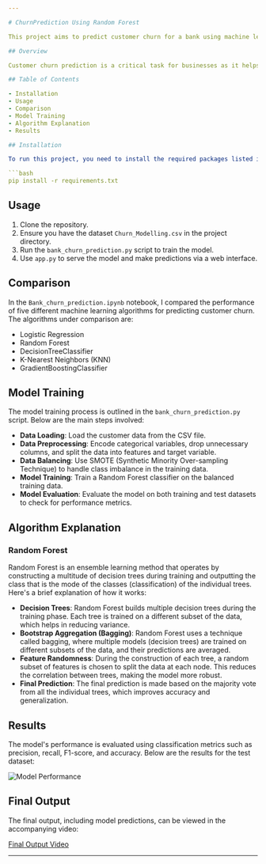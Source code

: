 ```yaml
---

# ChurnPrediction Using Random Forest

This project aims to predict customer churn for a bank using machine learning techniques. The model has been trained to classify whether a customer will churn (leave the bank) or not, based on various features like credit score, age, gender, balance, and more.

## Overview

Customer churn prediction is a critical task for businesses as it helps in identifying customers who are likely to leave the service, enabling proactive retention strategies. This project utilizes the Random Forest algorithm, a versatile and widely-used ensemble learning method, to build a predictive model for customer churn.

## Table of Contents

- Installation
- Usage
- Comparison
- Model Training
- Algorithm Explanation
- Results

## Installation

To run this project, you need to install the required packages listed in `requirements.txt`. Use the following command to install the dependencies:

```bash
pip install -r requirements.txt
```

## Usage

1. Clone the repository.
2. Ensure you have the dataset `Churn_Modelling.csv` in the project directory.
3. Run the `bank_churn_prediction.py` script to train the model.
4. Use `app.py` to serve the model and make predictions via a web interface.

## Comparison

In the `Bank_churn_prediction.ipynb` notebook, I compared the performance of five different machine learning algorithms for predicting customer churn. The algorithms under comparison are:

- Logistic Regression
- Random Forest
- DecisionTreeClassifier
- K-Nearest Neighbors (KNN)
- GradientBoostingClassifier

## Model Training

The model training process is outlined in the `bank_churn_prediction.py` script. Below are the main steps involved:

- **Data Loading**: Load the customer data from the CSV file.
- **Data Preprocessing**: Encode categorical variables, drop unnecessary columns, and split the data into features and target variable.
- **Data Balancing**: Use SMOTE (Synthetic Minority Over-sampling Technique) to handle class imbalance in the training data.
- **Model Training**: Train a Random Forest classifier on the balanced training data.
- **Model Evaluation**: Evaluate the model on both training and test datasets to check for performance metrics.

## Algorithm Explanation

### Random Forest

Random Forest is an ensemble learning method that operates by constructing a multitude of decision trees during training and outputting the class that is the mode of the classes (classification) of the individual trees. Here's a brief explanation of how it works:

- **Decision Trees**: Random Forest builds multiple decision trees during the training phase. Each tree is trained on a different subset of the data, which helps in reducing variance.
- **Bootstrap Aggregation (Bagging)**: Random Forest uses a technique called bagging, where multiple models (decision trees) are trained on different subsets of the data, and their predictions are averaged.
- **Feature Randomness**: During the construction of each tree, a random subset of features is chosen to split the data at each node. This reduces the correlation between trees, making the model more robust.
- **Final Prediction**: The final prediction is made based on the majority vote from all the individual trees, which improves accuracy and generalization.

## Results

The model's performance is evaluated using classification metrics such as precision, recall, F1-score, and accuracy. Below are the results for the test dataset:

![Model Performance](https://github.com/user-attachments/assets/d71d7dc0-1b01-4e5c-8ea0-f35363fed0e2)

## Final Output

The final output, including model predictions, can be viewed in the accompanying video:

[Final Output Video](https://github.com/user-attachments/assets/2e014dfb-e739-4ed0-bfdc-dbe52ae93c6c)

---
```

